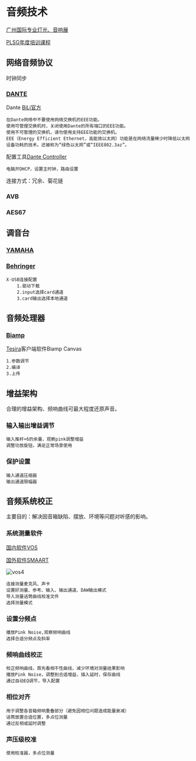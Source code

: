 # 音频技术

[广州国际专业灯光、音响展](https://www.soundlight.cn/)

[PLSG年度培训课程](https://wx.vzan.com/live/pc/index?liveId=1948707481)

## 网络音频协议

时钟同步

### [DANTE](https://www.audinate.com/ "官网")

Dante [BiLi官方](https://space.bilibili.com/677396871?spm_id_from=333.337.search-card.all.click)

```vue
在Dante网络中不要使用网络交换机的EEE功能。
使用可管理交换机时，关闭使用Dante的所有端口的EEE功能。
使用不可管理的交换机，请勿使用支持EEE功能的交换机。
EEE（Energy Efficient Ethernet，高能效以太网）功能是在网络流量稀少时降低以太网设备功耗的技术。还被称为“绿色以太网”或“IEEE802.3az”。
```

配置工具[Dante Controller](https://www.getdante.com/products/software-essentials/dante-controller/ "下载")

```vue
电脑开DHCP，设置主时钟，路由设置
```

连接方式：冗余、菊花链

### AVB

### AES67

## 调音台

### [YAMAHA](https://www.yamaha.com.cn/)

### [Behringer](https://www.behringer.com/)

```vue
X-USB连接配置
    1.驱动下载
    2.input选择card通道
    3.card输出选择本地通道
```

## 音频处理器

### [Biamp](https://www.biamp.com/)

[Tesira](https://www.biamp.com/support/downloads?products=Tesira&resources=Software/Firmware&languages=English)客户端软件Biamp Canvas

```vue
1.参数调节
2.编译
3.上传
```

## 增益架构

合理的增益架构、频响曲线可最大程度还原声音。

### 输入输出增益调节

```vue
输入推杆+6的余量，观察pink调整增益
调整功放旋钮，满足正常场景使用
```

### 保护设置

```vue
输入通道压缩器
输出通道限幅器
```

## 音频系统校正

主要目的：解决因音箱缺陷、摆放、环境等问题对听感的影响。

### 系统测量软件

[国内软件VOS](https://www.chaopinspace.cn/#/)

[国外软件SMAART](https://www.rationalacoustics.com/pages/smaart-home)

![vos4](/qx.jpg)

```vue
连接测量麦克风、声卡
设置好测量、参考、输入、输出通道、DAW输出模式
导入测量话筒曲线校准文件
选择测量模式
```
### 设置分频点

```vue
播放Pink Noise,观察频响曲线
选择合适分频点及斜率
```
### 频响曲线校正

```vue
校正频响曲线，首先看相干性曲线，减少环境对测量结果影响
播放Pink Noise，调整到合适增益，插入延时，保存曲线
通过自动EQ调节，导入配置
```
### 相位对齐

```vue
用于调整各音箱频响重叠部分（避免因相位问题造成能量衰减）
话筒放置合适位置，多点位测量
通过反相或延时调整
```

### 声压级校准

```vue
使用校准器，多点位测量
```
